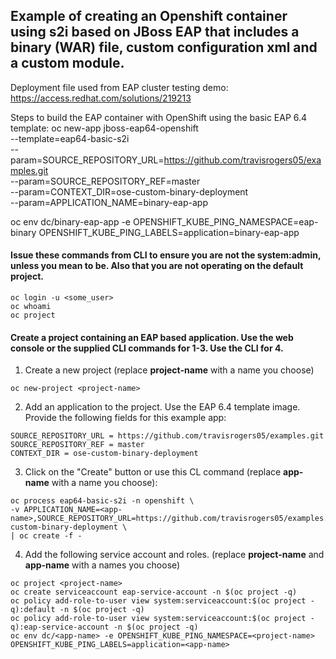 ## Example of creating an Openshift container using s2i based on JBoss EAP that includes a binary (WAR) file, custom configuration xml and a custom module.

Deployment file used from EAP cluster testing demo:
https://access.redhat.com/solutions/219213

Steps to build the EAP container with OpenShift using the basic EAP 6.4 template:
oc new-app jboss-eap64-openshift \
--template=eap64-basic-s2i \
--param=SOURCE_REPOSITORY_URL=https://github.com/travisrogers05/examples.git \
--param=SOURCE_REPOSITORY_REF=master \
--param=CONTEXT_DIR=ose-custom-binary-deployment \
--param=APPLICATION_NAME=binary-eap-app

oc env dc/binary-eap-app -e OPENSHIFT_KUBE_PING_NAMESPACE=eap-binary OPENSHIFT_KUBE_PING_LABELS=application=binary-eap-app



#### Issue these commands from CLI to ensure you are not the system:admin, unless you mean to be.  Also that you are not operating on the default project.
```
oc login -u <some_user>
oc whoami
oc project
```

#### Create a project containing an EAP based application.  Use the web console or the supplied CLI commands for 1-3.  Use the CLI for 4.

1.  Create a new project (replace **project-name** with a name you choose)

  ```
  oc new-project <project-name>
  ```

2.  Add an application to the project.  Use the EAP 6.4 template image.  Provide the following fields for this example app:

  ```
  SOURCE_REPOSITORY_URL = https://github.com/travisrogers05/examples.git
  SOURCE_REPOSITORY_REF = master
  CONTEXT_DIR = ose-custom-binary-deployment
  ```

3.  Click on the "Create" button or use this CL command (replace **app-name** with a name you choose):

  ```
  oc process eap64-basic-s2i -n openshift \
  -v APPLICATION_NAME=<app-name>,SOURCE_REPOSITORY_URL=https://github.com/travisrogers05/examples.git,SOURCE_REPOSITORY_REF=master,CONTEXT_DIR=ose-custom-binary-deployment \
  | oc create -f -
  ```

4.  Add the following service account and roles. (replace **project-name** and **app-name** with a names you choose)

  ```
  oc project <project-name>
  oc create serviceaccount eap-service-account -n $(oc project -q)
  oc policy add-role-to-user view system:serviceaccount:$(oc project -q):default -n $(oc project -q)
  oc policy add-role-to-user view system:serviceaccount:$(oc project -q):eap-service-account -n $(oc project -q)
  oc env dc/<app-name> -e OPENSHIFT_KUBE_PING_NAMESPACE=<project-name> OPENSHIFT_KUBE_PING_LABELS=application=<app-name>
  ```
